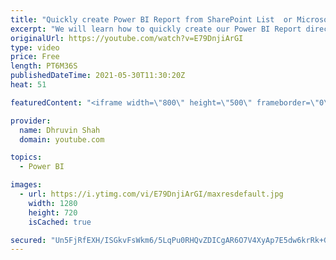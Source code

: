 ```yaml
---
title: "Quickly create Power BI Report from SharePoint List  or Microsoft List"
excerpt: "We will learn how to quickly create our Power BI Report directly from SharePoint List or Microsoft Lists during this session. This is the first integration experience with Power BI. This experience empowers SharePoint list and Microsoft List users to easily explore their list data with just a few clicks."
originalUrl: https://youtube.com/watch?v=E79DnjiArGI
type: video
price: Free
length: PT6M36S
publishedDateTime: 2021-05-30T11:30:20Z
heat: 51

featuredContent: "<iframe width=\"800\" height=\"500\" frameborder=\"0\" src=\"https://www.youtube.com/embed/E79DnjiArGI\" allow=\"accelerometer; autoplay; encrypted-media; gyroscope; picture-in-picture\" allowfullscreen></iframe>"

provider:
  name: Dhruvin Shah
  domain: youtube.com

topics:
  - Power BI

images:
  - url: https://i.ytimg.com/vi/E79DnjiArGI/maxresdefault.jpg
    width: 1280
    height: 720
    isCached: true

secured: "Un5FjRfEXH/ISGkvFsWkm6/5LqPu0RHQvZDICgAR6O7V4XyAp7E5dw6krRk+Gtav2qz0lCXRC0GFDjWznlffZLVg0Bih70wIxLl5tHzPUCZiFuzC8EBsNdk3AN2e1RK7G8csLMmiyyN5N1lgshPmfLM4WX8ZJ2n/WzUiK8AmK44qerkuR/cZL7XbX0J12xifBtZXkiaQuj74Z03C85sr+VKc6COV39Dqv4xF+n2eRbKnEC4J1t/BTSOO7ziWrKafj6vD4qmHz3syLWU/rmQG77YmnhNKWGTwCjkupfpq2t+sUmDfEjUwcCEomGDjp7ncO4r9iLxeBjUYHBGo1OPi402FEaImJM9v4UPUMAzTEG3PArkhmO/Xvk3Kotd0UPxU999o9uVwzvHDh80U9F4YztuoOiAOTdoWRKAJKXIebdk=;KXeoyoNnUTL5U+N25GcL9g=="
---
```


